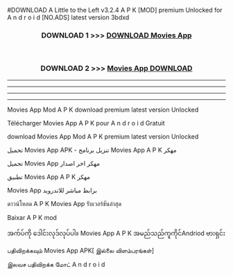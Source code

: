 #DOWNLOAD A Little to the Left v3.2.4 A P K [MOD] premium Unlocked for A n d r o i d [NO.ADS] latest version 3bdxd 



<div align="center">

<h3>DOWNLOAD 1 >>> <a href="https://getmod1.web.app/?judule=Btd Battles">DOWNLOAD Movies App </a></h3><br>

<h3>DOWNLOAD 2 >>> <a href="https://getmod1.web.app/?judule=Btd Battles">Movies App  DOWNLOAD </a></h3>

</div>


----------------------------------------------------------

----------------------------------------------------------

----------------------------------------------------------

----------------------------------------------------------


Movies App  Mod A P K download premium latest version Unlocked

Télécharger Movies App  A P K pour A n d r o i d Gratuit

download Movies App  Mod A P K premium latest version Unlocked

تحميل Movies App  APK - تنزيل برنامج Movies App  A P K مهكر

تحميل Movies App  مهكر اخر اصدار

تطبيق Movies App  A P K مهكر

Movies App  برابط مباشر للاندرويد

ดาวน์โหลด A P K Movies App  รับเวอร์ชันล่าสุด

Baixar A P K mod

အက်ပ်ကို ဒေါင်းလုဒ်လုပ်ပါ။ Movies App  A P K အမည်သည်ကူကိုင်Andriod ဗားရှင်း

பதிவிறக்கவும் Movies App  APK[ இல்லை விளம்பரங்கள்] 
 
இலவச பதிவிறக்க மோட் A n d r o i d



